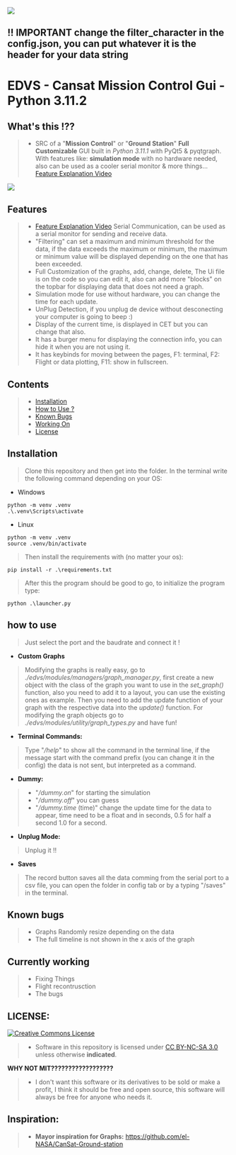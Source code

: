 ![](https://i.imgur.com/rLJG0se.png)

## !! IMPORTANT change the filter_character in the config.json, you can put whatever it is the header for your data string

# EDVS - Cansat Mission Control Gui - Python 3.11.2

## What's this !??
> * SRC of a "**Mission Control**" or "**Ground Station**" **Full Customizable** GUI built in *Python 3.11.1* with PyQt5 & pyqtgraph. With features like: **simulation mode** with no hardware needed, also can be used as a cooler serial monitor & more things...
[Feature Explanation Video](https://www.youtube.com/watch?v=cgqOD5_pZTY)

![](https://media3.giphy.com/media/v1.Y2lkPTc5MGI3NjExYjE5ZGM2ZjhlZjNjNjE3MmE0Njc4NGY2NDU3MDA1ZGU1MmQ5YjFmNyZjdD1n/7VuKns94zZbgkmnfyr/giphy.gif)

## Features
> * [Feature Explanation Video](https://www.youtube.com/watch?v=cgqOD5_pZTY)
 Serial Communication, can be used as a serial monitor for sending and receive data.
>* "Filtering" can set a maximum and minimum threshold for the data, if the data exceeds the maximum or minimum, the maximum or minimum value will be displayed depending on the one that has been exceeded.
>* Full Customization of the graphs, add, change, delete, The Ui file is on the code so you can edit it, also can add more "blocks" on the topbar for displaying data that does not need a graph. 
>* Simulation mode for use without hardware, you can change the time for each update.
>* UnPlug Detection, if you unplug de device without desconecting your computer is going to beep :)
>* Display of the current time, is displayed in CET but you can change that also.
>* It has a burger menu for displaying the connection info, you can hide it when you are not using it.
>* It has keybinds for moving between the pages, F1: terminal, F2: Flight or data plotting, F11: show in fullscreen.

## Contents
> * [Installation](#installation)
> * [How to Use ?](#how-to-use)
> * [Known Bugs](#known-bugs)
> * [Working On](#currently-working)
> * [License](#license)

## Installation
> Clone this repository and then get into the folder. In the terminal write the following command depending on your OS:

* Windows
```shell
python -m venv .venv
.\.venv\Scripts\activate 
```

* Linux
```shell
python -m venv .venv
source .venv/bin/activate
```

> Then install the requirements with (no matter your os):
```shell
pip install -r .\requirements.txt
```

> After this the program should be good to go, to initialize the program type:
```shell
python .\launcher.py
```

## how to use
> Just select the port and the baudrate and connect it !

* **Custom Graphs**
> Modifying the graphs is really easy, go to *./edvs/modules/managers/graph_manager.py*, first create a new object with the class of the graph you want to use in the *set_graph()* function, also you need to add it to a layout, you can use the existing ones as example. Then you need to add the update function of your graph with the respective data into the *update()* function. For modifying the graph objects go to *./edvs/modules/utility/graph_types.py* and have fun!

* **Terminal Commands:**
> Type "*/help*" to show all the command in the terminal line, if the message start with the command prefix (you can change it in the config) the data is not sent, but interpreted as a command.

* **Dummy:**
>* "*/dummy.on*" for starting the simulation
>* "*/dummy.off*" you can guess
>* "*/dummy.time* (time)" change the update time for the data to appear, time need to be a float and in seconds, 0.5 for half a second 1.0 for a second.

* **Unplug Mode:**
> Unplug it !!

* **Saves**
> The record button saves all the data comming from the serial port to a csv file, you can open the folder in config tab or by a typing "/saves" in the terminal.

## Known bugs
>* Graphs Randomly resize depending on the data
>* The full timeline is not shown in the x axis of the graph

## Currently working
> * Fixing Things
> * Flight recontrusction
> * The bugs

## LICENSE:
<a rel="license" href="https://creativecommons.org/licenses/by-nc-sa/3.0/"><img alt="Creative Commons License" style="border-width:0" src="https://licensebuttons.net/l/by-nc-sa/4.0/88x31.png" /></a><br />

> * Software in this repository is licensed under [CC BY-NC-SA 3.0](https://creativecommons.org/licenses/by-nc-sa/3.0/) unless otherwise **indicated**.

**WHY NOT MIT??????????????????**
> * I don't want this software or its derivatives to be sold or make a profit, I think it should be free and open source, this software will always be free for anyone who needs it.

## Inspiration:
>* **Mayor inspiration for Graphs:** https://github.com/el-NASA/CanSat-Ground-station
